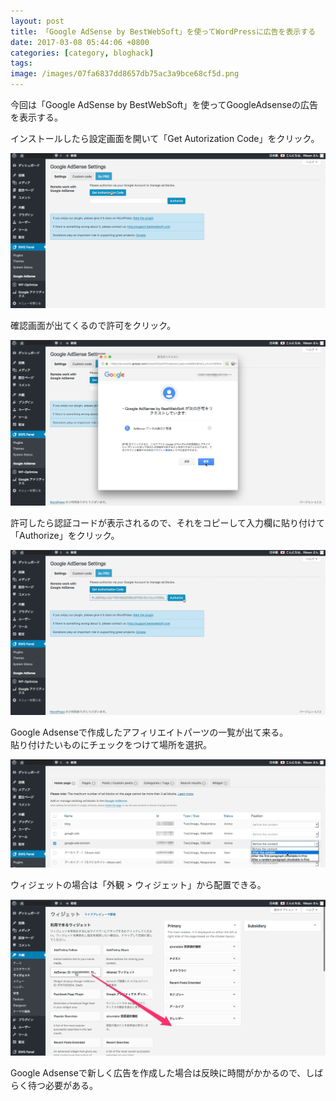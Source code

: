 ```yaml
---
layout: post
title: 「Google AdSense by BestWebSoft」を使ってWordPressに広告を表示する
date: 2017-03-08 05:44:06 +0800
categories: [category, bloghack]
tags: 
image: /images/07fa6837dd8657db75ac3a9bce68cf5d.png
---
```

今回は「Google AdSense by BestWebSoft」を使ってGoogleAdsenseの広告を表示する。

インストールしたら設定画面を開いて「Get Autorization Code」をクリック。

![](../images/40F24473-2E20-484D-B9EF-F708B8708E3D.png)

確認画面が出てくるので許可をクリック。

![](../images/B816FF90-9DF7-41E1-B737-6C151F88B314.png)

許可したら認証コードが表示されるので、それをコピーして入力欄に貼り付けて「Authorize」をクリック。

![](../images/B87AA6A8-34A8-4843-9225-88325C3E4A53.png)

Google Adsenseで作成したアフィリエイトパーツの一覧が出て来る。  
貼り付けたいものにチェックをつけて場所を選択。

![](../images/36F3FEDB-BD68-447D-90D8-23E33BDCC8E1-1.png)

ウィジェットの場合は「外観 > ウィジェット」から配置できる。

![](../images/46B0C799-1408-4276-9C05-2B93CF2A7B91-1.png)

Google Adsenseで新しく広告を作成した場合は反映に時間がかかるので、しばらく待つ必要がある。

